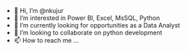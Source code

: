 - 👋 Hi, I’m @nkujur
- 👀 I’m interested in Power BI, Excel, MsSQL, Python
- 🌱 I’m currently looking for opportunities as a Data Analyst
- 💞️ I’m looking to collaborate on python development
- 📫 How to reach me ...

<!---
nkujur/nkujur is a ✨ special ✨ repository because its `README.md` (this file) appears on your GitHub profile.
You can click the Preview link to take a look at your changes.
--->
